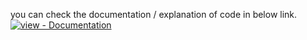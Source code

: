 you can check the documentation / explanation of code in below link.</br>
<a href="https://www.codexpace.ml/2022/07/sdpservice-discovery-protocol-browser.html" title="Go to project documentation"><img src="https://img.shields.io/badge/view-Documentation-blue?style=for-the-badge" alt="view - Documentation"></a>
</div>
